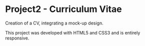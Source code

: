 # Project2 - Curriculum Vitae

Creation of a CV, integrating a mock-up design.

This project was developed with HTML5 and CSS3 and is entirely responsive.

